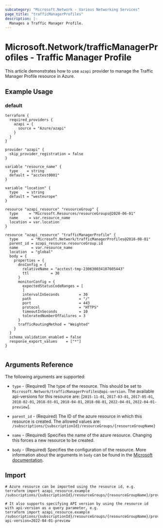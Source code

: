 ```yaml
---
subcategory: "Microsoft.Network - Various Networking Services"
page_title: "trafficManagerProfiles"
description: |-
  Manages a Traffic Manager Profile.
---
```


# Microsoft.Network/trafficManagerProfiles - Traffic Manager Profile

This article demonstrates how to use `azapi` provider to manage the Traffic Manager Profile resource in Azure.

## Example Usage

### default

```hcl
terraform {
  required_providers {
    azapi = {
      source = "Azure/azapi"
    }
  }
}

provider "azapi" {
  skip_provider_registration = false
}

variable "resource_name" {
  type    = string
  default = "acctest0001"
}

variable "location" {
  type    = string
  default = "westeurope"
}

resource "azapi_resource" "resourceGroup" {
  type     = "Microsoft.Resources/resourceGroups@2020-06-01"
  name     = var.resource_name
  location = var.location
}

resource "azapi_resource" "trafficManagerProfile" {
  type      = "Microsoft.Network/trafficManagerProfiles@2018-08-01"
  parent_id = azapi_resource.resourceGroup.id
  name      = var.resource_name
  location  = "global"
  body = {
    properties = {
      dnsConfig = {
        relativeName = "acctest-tmp-230630034107605443"
        ttl          = 30
      }
      monitorConfig = {
        expectedStatusCodeRanges = [
        ]
        intervalInSeconds         = 30
        path                      = "/"
        port                      = 443
        protocol                  = "HTTPS"
        timeoutInSeconds          = 10
        toleratedNumberOfFailures = 3
      }
      trafficRoutingMethod = "Weighted"
    }
  }
  schema_validation_enabled = false
  response_export_values    = ["*"]
}


```



## Arguments Reference

The following arguments are supported:

* `type` - (Required) The type of the resource. This should be set to `Microsoft.Network/trafficManagerProfiles@api-version`. The available api-versions for this resource are: [`2015-11-01`, `2017-03-01`, `2017-05-01`, `2018-02-01`, `2018-03-01`, `2018-04-01`, `2018-08-01`, `2022-04-01`, `2022-04-01-preview`].

* `parent_id` - (Required) The ID of the azure resource in which this resource is created. The allowed values are:  
  `/subscriptions/{subscriptionId}/resourceGroups/{resourceGroupName}`

* `name` - (Required) Specifies the name of the azure resource. Changing this forces a new resource to be created.

* `body` - (Required) Specifies the configuration of the resource. More information about the arguments in `body` can be found in the [Microsoft documentation](https://learn.microsoft.com/en-us/azure/templates/Microsoft.Network/trafficManagerProfiles?pivots=deployment-language-terraform).

## Import

 ```shell
 # Azure resource can be imported using the resource id, e.g.
 terraform import azapi_resource.example /subscriptions/{subscriptionId}/resourceGroups/{resourceGroupName}/providers/Microsoft.Network/trafficManagerProfiles/{resourceName}
 
 # It also supports specifying API version by using the resource id with api-version as a query parameter, e.g.
 terraform import azapi_resource.example /subscriptions/{subscriptionId}/resourceGroups/{resourceGroupName}/providers/Microsoft.Network/trafficManagerProfiles/{resourceName}?api-version=2022-04-01-preview
 ```
